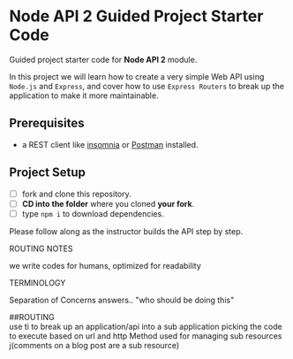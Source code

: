 # Node API 2 Guided Project Starter Code

Guided project starter code for **Node API 2** module.

In this project we will learn how to create a very simple Web API using `Node.js` and `Express`, and cover how to use `Express Routers` to break up the application to make it more maintainable.

## Prerequisites

- a REST client like [insomnia](https://insomnia.rest/download/) or [Postman](https://www.getpostman.com/downloads/) installed.

## Project Setup

- [ ] fork and clone this repository.
- [ ] **CD into the folder** where you cloned **your fork**.
- [ ] type `npm i` to download dependencies.

Please follow along as the instructor builds the API step by step.




ROUTING NOTES

we write codes for humans, optimized for readability


TERMINOLOGY 

Separation of Concerns answers.. "who should be doing this"

##ROUTING   
use ti to break up an application/api into a sub application
picking the code to execute based on url and http Method
used for managing sub resources j(comments on a blog post are a sub resource)

